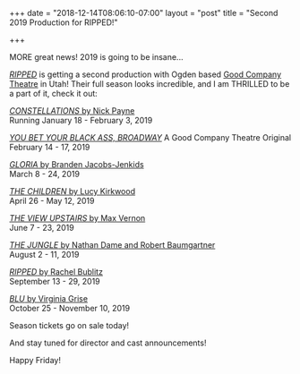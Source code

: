 +++
date = "2018-12-14T08:06:10-07:00"
layout = "post"
title = "Second 2019 Production for RIPPED!"

+++

MORE great news! 2019 is going to be insane...

[*RIPPED*](https://newplayexchange.org/plays/70552/ripped) is getting a second production with Ogden based [Good Company Theatre](https://www.goodcotheatre.com/) in Utah! Their full season looks incredible, and I am THRILLED to be a part of it, check it out:

[*CONSTELLATIONS* by Nick Payne](https://www.goodcotheatre.com/constellations)  
Running January 18 - February 3, 2019

[*YOU BET YOUR BLACK ASS, BROADWAY*](https://www.goodcotheatre.com/black-broadways) A Good Company Theatre Original  
February 14 - 17, 2019

[*GLORIA* by Branden Jacobs-Jenkids](https://www.goodcotheatre.com/gloria)  
March 8 - 24, 2019

[*THE CHILDREN* by Lucy Kirkwood](https://www.goodcotheatre.com/the-children)  
April 26 - May 12, 2019

[*THE VIEW UPSTAIRS* by Max Vernon](https://www.goodcotheatre.com/the-view-upstairs)  
June 7 - 23, 2019

[*THE JUNGLE* by Nathan Dame and Robert Baumgartner](https://www.goodcotheatre.com/the-jungle)  
August 2 - 11, 2019

[*RIPPED* by Rachel Bublitz](https://www.goodcotheatre.com/ripped)  
September 13 - 29, 2019

[*BLU* by Virginia Grise](https://www.goodcotheatre.com/blu)  
October 25 - November 10, 2019

Season tickets go on sale today!

And stay tuned for director and cast announcements!

Happy Friday!
